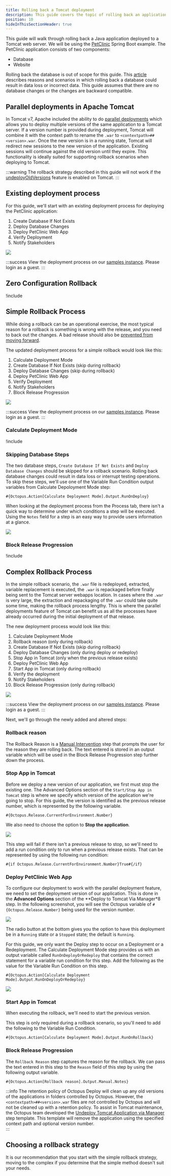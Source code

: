 ```yaml
---
title: Rolling back a Tomcat deployment
description: This guide covers the topic of rolling back an application deployed to a Tomcat Java application server.
position: 10
hideInThisSectionHeader: true
---
```

This guide will walk through rolling back a Java application deployed to a Tomcat web server.  We will be using the [PetClinic](https://bitbucket.org/octopussamples/petclinic/src/master/) Spring Boot example.  The PetClinic application consists of two components:

- Database
- Website

Rolling back the database is out of scope for this guide.  This [article](https://octopus.com/blog/database-rollbacks-pitfalls) describes reasons and scenarios in which rolling back a database could result in data loss or incorrect data.  This guide assumes that there are no database changes or the changes are backward compatible.

## Parallel deployments in Apache Tomcat
In Tomcat v7, Apache included the ability to do [parallel deployments](https://tomcat.apache.org/tomcat-9.0-doc/config/context.html#Parallel_deployment) which allows you to deploy multiple versions of the same application to a Tomcat server.  If a version number is provided during deployment, Tomcat will combine it with the context path to rename the `.war` to `<contextpath>##<version>.war`.  Once the new version is in a running state, Tomcat will redirect new sessions to the new version of the application.  Existing sessions will continue against the old version until they expire.  This functionality is ideally suited for supporting rollback scenarios when deploying to Tomcat.

:::warning
The rollback strategy described in this guide will not work if the [undeployOldVersions](https://tomcat.apache.org/tomcat-9.0-doc/config/host.html) feature is enabled on Tomcat.
:::

## Existing deployment process
For this guide, we'll start with an existing deployment process for deploying the PetClinic application:

1.  Create Database If Not Exists
1.  Deploy Database Changes
1.  Deploy PetClinic Web App
1.  Verify Deployment
1.  Notify Stakeholders

![](octopus-original-deployment-process.png)

:::success
View the deployment process on our [samples instance](https://samples.octopus.app/app#/Spaces-762/projects/01-petclinic-original/deployments/process).  Please login as a guest.
:::

## Zero Configuration Rollback
!include <zero-configuration-rollback>

## Simple Rollback Process
While doing a rollback can be an operational exercise, the most typical reason for a rollback is something is wrong with the release, and you need to back out the changes.  A bad release should also be [prevented from moving forward](/docs/releases/prevent-release-progression.md).

The updated deployment process for a simple rollback would look like this:

1. Calculate Deployment Mode
1. Create Database If Not Exists (skip during rollback)
1. Deploy Database Changes (skip during rollback)
1. Deploy PetClinic Web App
1. Verify Deployment
1. Notify Stakeholders
1. Block Release Progression

![](octopus-simple-rollback-process.png)

:::success
View the deployment process on our [samples instance](https://samples.octopus.app/app#/Spaces-762/projects/02-petclinic-simplerollback/deployments/process).  Please login as a guest.
:::

### Calculate Deployment Mode
!include <calculate-deployment-mode>

### Skipping Database Steps
The two database steps, `Create Database If Not Exists` and `Deploy Database Changes` should be skipped for a rollback scenario.  Rolling back database changes could result in data loss or interrupt testing operations.  To skip these steps, we'll use one of the Variable Run Condition output variables from Calculate Depoloyment Mode step:

```text
#{Octopus.Action[Calculate Deployment Mode].Output.RunOnDeploy}
```

When looking at the deployment process from the Process tab, there isn't a quick way to determine under which conditions a step will be executed.  Using the `Notes` field for a step is an easy way to provide users information at a glance.

![](octopus-step-notes.png)

### Block Release Progression

!include <prevent-release-progression>

## Complex Rollback Process
In the simple rollback scenario, the `.war` file is redeployed, extracted, variable replacement is executed, the `.war` is repackaged before finally being sent to the Tomcat server webapps location.  In cases where the `.war` is very large, the extraction and repackaging of the `.war` could take quite some time, making the rollback process lengthy.  This is where the parallel deployments feature of Tomcat can benefit us as all the processes have already occurred during the initial deployment of that release.  

The new deployment process would look like this:

1. Calculate Deployment Mode
1. Rollback reason (only during rollback)
1. Create Database If Not Exists (skip during rollback)
1. Deploy Database Changes (only during deploy or redeploy)
1. Stop App in Tomcat (only when the previous release exists)
1. Deploy PetClinic Web App
1. Start App in Tomcat (only during rollback)
1. Verify the deployment
1. Notify Stakeholders
1. Block Release Progression (only during rollback)

![](octopus-complex-rollback-process.png)

:::success
View the deployment process on our [samples instance](https://samples.octopus.app/app#/Spaces-762/projects/03-petclinic-complexrollback/deployments/process).  Please login as a guest.
:::

Next, we'll go through the newly added and altered steps:

### Rollback reason
The Rollback Reason is a [Manual Intervention](/docs/projects/built-in-step-templates/manual-intervention-and-approvals.md) step that prompts the user for the reason they are rolling back.  The text entered is stored in an output variable which will be used in the Block Release Progression step further down the process.

### Stop App in Tomcat
Before we deploy a new version of our application, we first must stop the existing one.  The Advanced Options section of the `Start/Stop App in Tomcat` step is where we specify which version of the application we're going to stop.  For this guide, the version is identified as the previous release number, which is represented by the following variable.

```text
#{Octopus.Release.CurrentForEnvironment.Number}
```

We also need to choose the option to **Stop the application**.

![](octopus-stop-application.png)

This step will fail if there isn't a previous release to stop, so we'll need to add a run condition only to run when a previous release exists.  That can be represented by using the following run condition:

```text
#{if Octopus.Release.CurrentForEnvironment.Number}True#{/if}
```

### Deploy PetClinic Web App
To configure our deployment to work with the parallel deployment feature, we need to set the deployment version of our application.  This is done in the **Advanced Options** section of the **Deploy to Tomcat Via Manager*8 step.  In the following screenshot, you will see the Octopus variable of `#{Octopus.Release.Number}` being used for the version number.

![](octopus-tomcat-advanced.png)

The radio button at the bottom gives you the option to have this deployment be in a `Running` state or a `Stopped` state; the default is `Running`.

For this guide, we only want the Deploy step to occur on a Deployment or a Redeployment.  The Calculate Deployment Mode step provides us with an output variable called `RunOnDeployOrRedeploy` that contains the correct statement for a variable run condition for this step.  Add the following as the value for the Variable Run Condition on this step.

```text
#{Octopus.Action[Calculate Deployment Mode].Output.RunOnDeployOrRedeploy}
```

![](octopus-deploy-tomcat-run-condition.png)

### Start App in Tomcat
When executing the rollback, we'll need to start the previous version.

This step is only required during a rollback scenario, so you'll need to add the following to the Variable Run Condition.

```text
#{Octopus.Action[Calculate Deployment Mode].Output.RunOnRollback}
```

### Block Release Progression
The `Rollback Reason` step captures the reason for the rollback.  We can pass the text entered in this step to the `Reason` field of this step by using the following output variable.

```text
#{Octopus.Action[Rollback reason].Output.Manual.Notes}
```

:::info
The retention policy of Octopus Deploy will clean up any old versions of the applications in folders controlled by Octopus.  However, the `<contextpath>##<version>.war` files are not controlled by Octopus and will not be cleaned up with a retention policy.  To assist in Tomcat maintenance, the Octopus team developed the [Undeploy Tomcat Application via Manager](https://library.octopus.com/step-templates/34f13b4c-64e1-42b4-ad1a-4599f25a850e/actiontemplate-undeploy-tomcat-application-via-manager) step template.  This template will remove the application using the specified context path and optional version number.  
:::

## Choosing a rollback strategy
It is our recommendation that you start with the simple rollback strategy, moving to the complex if you determine that the simple method doesn't suit your needs.